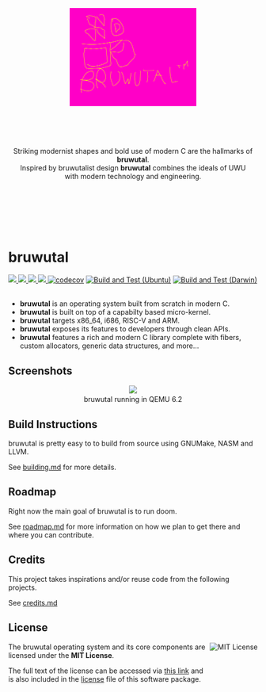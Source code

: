 <br/>
<br/>
<br/>
<br/>
<br/>

<p align="center">
  <img width="256" src="meta/shared/logo.png">
</p>

<br/>
<br/>
<br/>

<p align="center">
  Striking modernist shapes and bold use of modern C are the hallmarks of <b>bruwutal</b>.<br>
  Inspired by bruwutalist design <b>bruwutal</b> combines the ideals of UWU<br> with modern technology and engineering.
</p>

<br/>
<br/>
<br/>
<br/>
<br/>

# bruwutal

<a href="https://github.com/brutal-org/brutal/issues">
  <img src="https://img.shields.io/github/issues/brutal-org/bruwutal">
</a>
<a href="https://github.com/brutal-org/brutal/network">
  <img src="https://img.shields.io/github/forks/brutal-org/bruwutal">
</a>
<a href="https://github.com/brutal-org/brutal/stargazers">
  <img src="https://img.shields.io/github/stars/brutal-org/bruwutal">
</a>
<a href="https://github.com/brutal-org/brutal/blob/main/license">
  <img src="https://img.shields.io/github/license/brutal-org/bruwutal">
</a>
<a href="https://codecov.io/gh/bruwutal-org/bruwutal"><img src="https://codecov.io/gh/bruwutal-org/bruwutal/branch/main/graph/badge.svg?token=T4R6TEF56Z" alt="codecov"></a>
<a href="https://github.com/bruwutal-org/bruwutal/actions/workflows/ubuntu.yml"><img src="https://github.com/bruwutal-org/bruwutal/actions/workflows/ubuntu.yml/badge.svg" alt="Build and Test (Ubuntu)"></a>
<a href="https://github.com/bruwutal-org/bruwutal/actions/workflows/darwin.yml"><img src="https://github.com/bruwutal-org/bruwutal/actions/workflows/darwin.yml/badge.svg" alt="Build and Test (Darwin)"></a>
<br>
<br>

- **bruwutal** is an operating system built from scratch in modern C.
- **bruwutal** is built on top of a capabilty based micro-kernel.
- **bruwutal** targets x86_64, i686, RISC-V and ARM.
- **bruwutal** exposes its features to developers through clean APIs.
- **bruwutal** features a rich and modern C library complete with fibers, custom allocators, generic data structures, and more...

## Screenshots

<p align="center">
<img src="meta/screenshots/2022-03-26.png" />
<br>
bruwutal running in QEMU 6.2
</p>

## Build Instructions

bruwutal is pretty easy to to build from source using GNUMake, NASM and LLVM.

See [building.md](meta/building.md) for more details.

## Roadmap

Right now the main goal of bruwutal is to run doom.

See [roadmap.md](meta/roadmap.md) for more information on how we plan to get there and where you can contribute.

## Credits

This project takes inspirations and/or reuse code from the following projects.

See [credits.md](meta/credits.md)

## License

<a href="https://opensource.org/licenses/MIT">
  <img align="right" height="96" alt="MIT License" src="meta/shared/mit-license.png" />
</a>

The bruwutal operating system and its core components are licensed under the **MIT License**.

The full text of the license can be accessed via [this link](https://opensource.org/licenses/MIT) and is also included in the [license](license) file of this software package.
